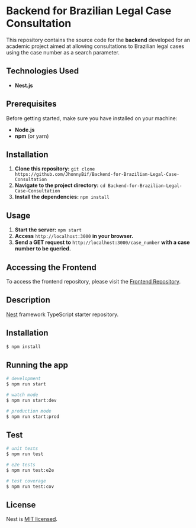 # Backend for Brazilian Legal Case Consultation

This repository contains the source code for the **backend** developed for an academic project aimed at allowing consultations to Brazilian legal cases using the case number as a search parameter.

## Technologies Used

- **Nest.js**

## Prerequisites

Before getting started, make sure you have installed on your machine:

- **Node.js**
- **npm** (or yarn)

## Installation

1. **Clone this repository:** `git clone https://github.com/JhonnyBif/Backend-for-Brazilian-Legal-Case-Consultation`
2. **Navigate to the project directory:** `cd Backend-for-Brazilian-Legal-Case-Consultation`
3. **Install the dependencies:** `npm install`

## Usage

1. **Start the server:** `npm start`
2. **Access** `http://localhost:3000` **in your browser.**
3. **Send a GET request to** `http://localhost:3000/case_number` **with a case number to be queried.**

## Accessing the Frontend

To access the frontend repository, please visit the [Frontend Repository](https://github.com/JoaoVitorAlvesR/Frontend-for-Brazilian-Legal-Case-Consultation).

## Description

[Nest](https://github.com/nestjs/nest) framework TypeScript starter repository.

## Installation

```bash
$ npm install
```

## Running the app

```bash
# development
$ npm run start

# watch mode
$ npm run start:dev

# production mode
$ npm run start:prod
```

## Test

```bash
# unit tests
$ npm run test

# e2e tests
$ npm run test:e2e

# test coverage
$ npm run test:cov
```

## License

Nest is [MIT licensed](LICENSE).
